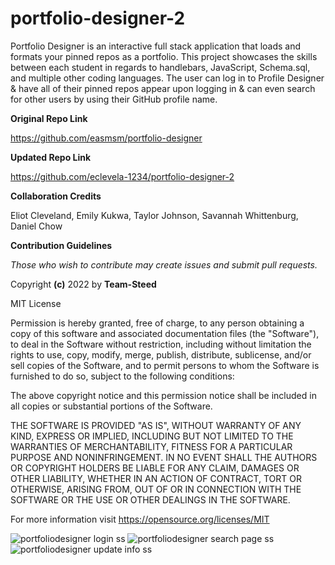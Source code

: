 # portfolio-designer-2
Portfolio Designer is an interactive full stack application that loads and formats your pinned repos as a portfolio. This project showcases the skills between each student in regards to handlebars, JavaScript, Schema.sql, and multiple other coding languages.
The user can log in to Profile Designer & have all of their pinned repos appear upon logging in & can even search for other users by using their GitHub profile name. 


**Original Repo Link**

https://github.com/easmsm/portfolio-designer

**Updated Repo Link**

https://github.com/eclevela-1234/portfolio-designer-2


**Collaboration Credits**

Eliot Cleveland, Emily Kukwa, Taylor Johnson, Savannah Whittenburg, Daniel Chow


**Contribution Guidelines**

*Those who wish to contribute may create issues and submit pull requests.*


Copyright **(c)** 2022 by **Team-Steed**

MIT License

Permission is hereby granted, free of charge, to any person obtaining a copy of this software and associated documentation files (the "Software"), to deal in the Software without restriction, including without limitation the rights to use, copy, modify, merge, publish, distribute, sublicense, and/or sell copies of the Software, and to permit persons to whom the Software is furnished to do so, subject to the following conditions:

The above copyright notice and this permission notice shall be included in all copies or substantial portions of the Software.

THE SOFTWARE IS PROVIDED "AS IS", WITHOUT WARRANTY OF ANY KIND, EXPRESS OR IMPLIED, INCLUDING BUT NOT LIMITED TO THE WARRANTIES OF MERCHANTABILITY, FITNESS FOR A PARTICULAR PURPOSE AND NONINFRINGEMENT. IN NO EVENT SHALL THE AUTHORS OR COPYRIGHT HOLDERS BE LIABLE FOR ANY CLAIM, DAMAGES OR OTHER LIABILITY, WHETHER IN AN ACTION OF CONTRACT, TORT OR OTHERWISE, ARISING FROM, OUT OF OR IN CONNECTION WITH THE SOFTWARE OR THE USE OR OTHER DEALINGS IN THE SOFTWARE.

For more information visit https://opensource.org/licenses/MIT


![portfoliodesigner login ss](https://user-images.githubusercontent.com/104907412/189542873-3050dee7-912e-4f42-b1b5-b5e2e566e7b4.png)
![portfoliodesigner search page ss](https://user-images.githubusercontent.com/104907412/189542875-f8e888ff-df58-4fb4-913e-9427a773db3d.png)
![portfoliodesigner update info ss](https://user-images.githubusercontent.com/104907412/189542878-876acf0d-aaf7-49d3-a165-f39cb50126f2.png)
